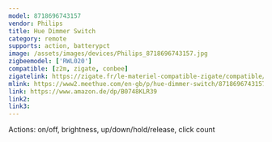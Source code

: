 ```yaml
---
model: 8718696743157
vendor: Philips
title: Hue Dimmer Switch
category: remote
supports: action, batterypct
image: /assets/images/devices/Philips_8718696743157.jpg
zigbeemodel: ['RWL020']
compatible: [z2m, zigate, conbee]
zigatelink: https://zigate.fr/le-materiel-compatible-zigate/compatible/ampoulesconnecteswhiteambiancee27--6/
mlink: https://www2.meethue.com/en-gb/p/hue-dimmer-switch/8718696743157
link: https://www.amazon.de/dp/B0748KLR39
link2: 
link3: 
---
```

Actions: on/off, brightness, up/down/hold/release, click count
